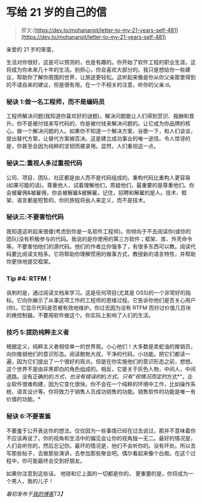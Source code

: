 # 写给 21 岁的自己的信

> 原文:[https://dev.to/mohanarpit/letter-to-my-21-years-self-481](https://dev.to/mohanarpit/letter-to-my-21-years-self-481)

亲爱的 21 岁的笨蛋，

生活对你很好。这是可以预测的，也是有趣的。你开始了软件工程的职业生涯。这将成为你未来几十年的生活。别担心，你会喜欢大部分的。我只是想给你一些建议，帮助你了解你周围的世界，让旅途更轻松。这听起来像是你从你父亲那里得到的不请自来的建议，但是很有用。在一个不相关的注意，听你的父亲:d。

### 秘诀 1:做一名工程师，而不是编码员

工程师解决问题(我知道你喜欢好的谜题)。解决问题能让人们得到赏识、报酬和晋升。你不是被付钱来写代码的，你是被付钱来解决问题的。让它成为你品牌的核心。做一个解决问题的人。如果你不知道一个解决方案，谷歌一下，和人们谈谈，提出替代方案，让替代方案被否决。这是建立成功事业的唯一途径。令人惊讶的是，你甚至会因为纯粹的坚韧而被录用。显然，人们重视这一点。

### [](#tip-2-value-people-more-than-code)秘诀二:重视人多过重视代码

公司、项目、团队、社区都是由人而不是代码组成的。重构代码比重构人更容易(如果可能的话)。尊重他人，试着理解他们，质疑他们，最重要的是尊重他们。你会被雇佣&被雇佣，你会被解雇&被解雇。记住，招聘和解雇的是人。技术、框架、语言都是短暂的。你的旅程将由人来定义，而不是技术。

### [](#tip-3-dont-be-afraid-of-code)秘诀三:不要害怕代码

我知道这听起来很傻(考虑到你是一名软件工程师)。你倾向于不去阅读你(或你的团队)没有积极参与的代码。我说的是你使用的第三方软件；框架、库、外壳命令等。不要害怕他们的源代码。他们的作者比你强多了，有很多东西可以教。阅读代码要比阅读文档多。它将帮助你理解惯用的做事方式，教授新的语言特性，并帮助你更快地提交框架。

### [](#tip-4-rtfm)Tip #4: RTFM！

讽刺的是，通过阅读文档来学习。这是任何项目(尤其是 OSS)的一个非常好的指标。它向你展示了从事这项工作的工程师的思维过程。它告诉你他们是否关心用户(你)。它显示代码是否被有效地维护。你过去因为没有 RTFM 而炒过价值几百块的微控制器。不要用软件做这个。你实际上影响了人们的生活。

### 技巧 5:提防纯粹主义者

根据定义，纯粹主义者相信单一的世界观。小心他们！大多数是卖蛇油的推销员，向你推销他们的意识形态。阅读鲍勃大叔，干净的代码，小功能。把它们都读一遍，因为它们提出了一个很好的观点。但是在你实施他们的意识形态之前，想想。这个世界不是由非黑即白的角色组成的。相反，它是关于灰色人物，中间人，中间道路。没有正确的的*方式，也没有错误的*的*方式。只有“视情况而定的*方式*”。企业软件很难构建，因为它变化很快。你不会在一个纯粹的环境中工作，比如操作系统、语言设计等。你将致力于销售人员成功销售的功能。销售软件的功能是唯一有价值的功能。*

### [](#tip-6-dont-be-shy)秘诀 6:不要害羞

不要羞于公开表达你的想法。仅仅因为一些事情已经在过去说过，那并不意味着你不应该再说了。你的视角和生活中的偏见会让你的视角独一无二。最好的情况是，人们会听你的，然后忘记你。最坏的情况是，他们不会听你的。没有坏处。所以去写那些帖子，去做那些演讲，去参加那些聚会吧。偶尔看起来像个白痴。在这个过程中，你可能最终会交到好朋友。

如果你注意到这些话，
地球和它上面的一切都是你的，
更重要的是，你将成为一个男人，我的儿子！

*最初发布于[我的博客](https://blog.arpitmohan.com/Letter-to-my-21year-self)T3】*